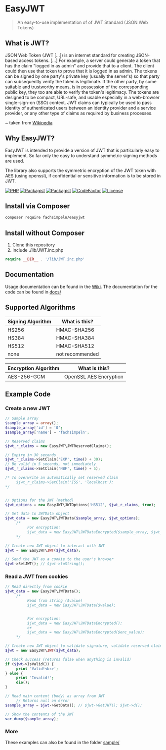 # EasyJWT
> An easy-to-use implementation of of JWT Standard (JSON Web Tokens)

## What is JWT?
JSON Web Token (JWT [...]) is an internet standard for creating JSON-based access tokens. [...]
For example, a server could generate a token that has the claim "logged in as admin" and provide that to a client. The client could then use that token to prove that it is logged in as admin. The tokens can be signed by one party's private key (usually the server's) so that party can subsequently verify the token is legitimate. If the other party, by some suitable and trustworthy means, is in possession of the corresponding public key, they too are able to verify the token's legitimacy. The tokens are designed to be compact, URL-safe, and usable especially in a web-browser single-sign-on (SSO) context. JWT claims can typically be used to pass identity of authenticated users between an identity provider and a service provider, or any other type of claims as required by business processes.

~ taken from [Wikipedia](https://en.wikipedia.org/w/index.php?title=JSON_Web_Token&oldid=949805010)

## Why EasyJWT?
EasyJWT is intended to provide a version of JWT that is particularly easy to implement.
So far only the easy to understand symmetric signing methods are used.

The library also supports the symmetric encryption of the JWT token with AES (using openssl), if confidential or sensitive information is to be stored in JWT.

[![PHP](https://img.shields.io/packagist/php-v/fachsimpeln/easyjwt?color=%2344BE16)](https://php.net) [![Packagist](https://img.shields.io/packagist/v/fachsimpeln/easyjwt.svg)](https://packagist.org/packages/fachsimpeln/easyjwt) [![Packagist](https://img.shields.io/packagist/dm/fachsimpeln/easyjwt)](https://packagist.org/packages/fachsimpeln/easyjwt)
[![CodeFactor](https://www.codefactor.io/repository/github/fachsimpeln/easyjwt/badge)](https://www.codefactor.io/repository/github/fachsimpeln/easyjwt) [![License](https://img.shields.io/github/license/fachsimpeln/easyjwt?color=%23097ABB)](https://github.com/fachsimpeln/EasyJWT/blob/master/LICENSE)


## Install via Composer
```bash
composer require fachsimpeln/easyjwt
```

## Install without Composer
1. Clone this repository
2. Include ./lib/JWT.inc.php
```php
require __DIR__ . '/lib/JWT.inc.php'
```

## Documentation
Usage documentation can be found in the [Wiki](https://github.com/fachsimpeln/EasyJWT/wiki).
The documentation for the code can be found in [docs/](https://github.com/fachsimpeln/EasyJWT/tree/master/docs)


## Supported Algorithms
Signing Algorithm | What is this?
-------- | --------
HS256   | HMAC-SHA256
HS384   | HMAC-SHA384
HS512   | HMAC-SHA512
none    | not recommended


Encryption Algorithm | What is this?
-------- | --------
AES-256-GCM   | OpenSSL AES Encryption


## Example Code
### Create a new JWT
```php
// Sample array
$sample_array = array();
$sample_array['id'] = '0';
$sample_array['name'] = 'fachsimpeln';

// Reserved claims
$jwt_r_claims = new EasyJWT\JWTReservedClaims();

// Expire in 30 seconds
$jwt_r_claims->SetClaim('EXP', time() + 30);
// Be valid in 5 seconds, not immediately
$jwt_r_claims->SetClaim('NBF', time() + 5);

/* To overwrite an automatically set reserved claim
     $jwt_r_claims->SetClaim('ISS', 'localhost');
*/


// Options for the JWT (method)
$jwt_options = new EasyJWT\JWTOptions('HS512', $jwt_r_claims, true);

// Set data to JWTData object
$jwt_data = new EasyJWT\JWTData($sample_array, $jwt_options);
     /*
          For encryption:
          $jwt_data = new EasyJWT\JWTDataEncrypted($sample_array, $jwt_options);
     */

// Create new JWT object to interact with JWT
$jwt = new EasyJWT\JWT($jwt_data);

// Send the JWT as a cookie to the user's browser
$jwt->SetJWT(); // $jwt->toString();
```

### Read a JWT from cookies
```php
// Read directly from cookie
$jwt_data = new EasyJWT\JWTData();
     /*
          Read from string ($value)
          $jwt_data = new EasyJWT\JWTData($value);


          For encryption:
          $jwt_data = new EasyJWT\JWTDataEncrypted();
          or
          $jwt_data = new EasyJWT\JWTDataEncrypted($enc_value);
     */

// Create new JWT object to validate signature, validate reserved claims and interact with JWT
$jwt = new EasyJWT\JWT($jwt_data);

// Check success (returns false when anything is invalid)
if ($jwt->IsValid()) {
     print 'Valid!<br>';
} else {
     print 'Invalid!';
     die();
}

// Read main content (body) as array from JWT
     // Returns null on error
$sample_array = $jwt->GetData(); // $jwt->GetJWT(); $jwt->d();

// Show the contents of the JWT
var_dump($sample_array);
```

### More
These examples can also be found in the folder [sample/](https://github.com/fachsimpeln/EasyJWT/tree/master/sample)
